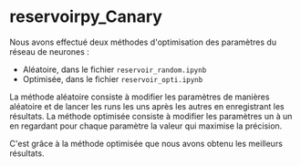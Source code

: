 # reservoirpy_Canary

Nous avons effectué deux méthodes d'optimisation des paramètres du réseau de neurones :

- Aléatoire, dans le fichier `reservoir_random.ipynb`
- Optimisée, dans le fichier `reservoir_opti.ipynb`

La méthode aléatoire consiste à modifier les paramètres de manières aléatoire et de lancer les runs les uns après les autres en enregistrant les résultats.
La méthode optimisée consiste à modifier les paramètres un à un en regardant pour chaque paramètre la valeur qui maximise la précision.

C'est grâce à la méthode optimisée que nous avons obtenu les meilleurs résultats.
